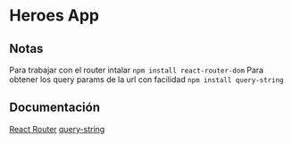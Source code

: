 # Heroes App

## Notas

Para trabajar con el router intalar ` npm install react-router-dom `
Para obtener los query params de la url con facilidad ` npm install query-string `

## Documentación
[React Router](https://reactrouter.com/web/guides/quick-start)
[query-string](https://www.npmjs.com/package/query-string)

